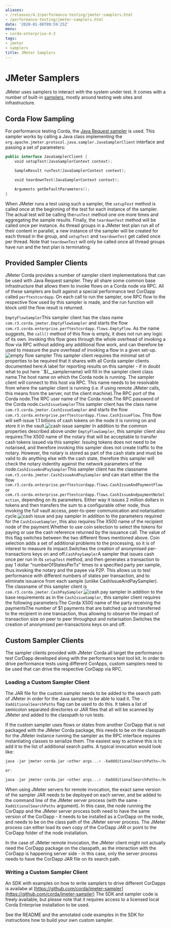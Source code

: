 ```yaml
---
aliases:
- /releases/4.3/performance-testing/jmeter-samplers.html
- /performance-testing/jmeter-samplers.html
date: '2020-01-08T09:59:25Z'
menu:
- corda-enterprise-4-3
tags:
- jmeter
- samplers
title: JMeter Samplers
---
```



# JMeter Samplers

JMeter uses samplers to interact with the system under test. It comes with a number of built-in
[samplers](https://jmeter.apache.org/usermanual/component_reference.html#samplers),  mostly
around testing web sites and infrastructure.


## Corda Flow Sampling

For performance testing Corda, the [Java Request sampler](https://jmeter.apache.org/usermanual/component_reference.html#Java_Request) is used. This sampler works by calling
a Java class implementing the `org.apache.jmeter.protocol.java.sampler.JavaSamplerClient` interface and passing
a set of parameters:

```kotlin
public interface JavaSamplerClient {
    void setupTest(JavaSamplerContext context);

    SampleResult runTest(JavaSamplerContext context);

    void teardownTest(JavaSamplerContext context);

    Arguments getDefaultParameters();
}
```

When JMeter runs a test using such a sampler, the `setupTest` method is called once at the beginning of the test for
each instance of the sampler. The actual test will be calling the``runTest`` method one ore more times and aggregating
the sample results. Finally, the `teardownTest` method will be called once per instance. As thread groups in a JMeter
test plan run all of their content in parallel, a new instance of the sampler will be created for each thread in the
group, and `setupTest` and `teardownTest` get called once per thread. Note that `teardownTest` will only be called
once all thread groups have run and the test plan is terminating.


## Provided Sampler Clients

JMeter Corda provides a number of sampler client implementations that can be used with Java Request sampler. They all
share some common base infrastructure that allows them to invoke flows on a Corda node via RPC. All of these samplers
are built against a special performance test CorDapp called `perftestcordapp`. On each call to run the sampler, one
RPC flow to the respective flow used by this sampler is made, and the run function will block until the flow result is
returned.

`EmptyFlowSampler`This sampler client has the class name `com.r3.corda.jmeter.EmptyFlowSampler` and starts the flow
`com.r3.corda.enterprise.perftestcordapp.flows.EmptyFlow`. As the name suggests, the `call()` method of this flow
is empty, it does not run any logic of its own. Invoking this flow goes through the whole overhead of invoking a flow
via RPC without adding any additional flow work, and can therefore be used to measure the pure overhead of invoking
a flow in a given set-up.![empty flow sampler](performance-testing/resources/empty-flow-sampler.png "empty flow sampler")
This sampler client requires the minimal set of properties to be required that it shares with all Corda sampler
clients documented here:A label for reporting results on this sampler - if in doubt what to put here ``${__samplername} will fill in the
sampler client class name.The host name on which the Corda node is running. The sampler client will connect to this host via RPC. This name needs
to be resolvable from where the sampler client is running (i.e. if using remote JMeter calls, this means from the
server, not the client machine).The RPC port of the Corda node.The RPC user name of the Corda node.The RPC password of the Corda node.`CashIssueSampler`This sampler client has the class name `com.r3.corda.jmeter.CashIssueSampler` and starts the flow
`com.r3.corda.enterprise.perftestcordapp.flows.CashIssueFlow`. This flow will self-issue 1.1 billions
of cash tokens on the node it is running on and store it in the vault.![cash issue sampler](performance-testing/resources/cash-issue-sampler.png "cash issue sampler")
In addition to the common properties described above under `EmptyFlowSampler`, this sampler client also requires:The X500 name of the notary that will be acceptable to transfer cash tokens issued via this sampler. Issuing tokens
does not need to be notarised, and therefore invoking this sampler does not create traffic to the notary. However,
the notary is stored as part of the cash state and must be valid to do anything else with the cash state, therefore
this sampler will check the notary indentity against the network parameters of the node.`CashIssueAndPaySampler`This sampler client has the classname `com.r3.corda.jmeter.CashIssueAndPaySampler` and can start either the
the flow `com.r3.corda.enterprise.perftestcordapp.flows.CashIssueAndPaymentFlow` or
`com.r3.corda.enterprise.perftestcordapp.flows.CashIssueAndpaymentNoSelection`, depending on its parameters.
Either way it issues 2 million dollars in tokens and then transfers the sum to a configurable other node, thus
invoking the full vault access, peer-to-peer communication and notarisation cycle.![cash issue and pay sampler](performance-testing/resources/cash-issue-and-pay-sampler.png "cash issue and pay sampler")
In addition to the parameters required for the `CashIssueSampler`, this also requires:The X500 name of the recipient node of the payment.Whether to use coin selection to select the tokens for paying or use the cash reference returned by the issuance
call. The value of this flag switches between the two different flows mentioned above. Coin selection adds a set
of additional problems to the processing, so it is of interest to measure its impact.Switches the creation of anonymised per-transactions keys on and off.`CashPaySampler`A sampler that issues cash once per run in its `setupTest` method, and then generates a transaction to pay 1 dollar “numberOfStatesPerTx” times
to a specified party per sample, thus invoking the notary and the payee via P2P.
This allows us to test performance with different numbers of states per transaction, and to eliminate issuance from
each sample (unlike CashIssueAndPaySampler).
The classname of this sampler client is `com.r3.corda.jmeter.CashPaySampler`.![cash pay sampler](performance-testing/resources/cash-pay-sampler.png "cash pay sampler")
In addition to the base requirements as in the `CashIssueSampler`, this sampler client requires the following
parameters:The Corda X500 name of the party receiving the paymentsThe number of $1 payments that are batched up and transferred to the recipient in one transaction, thus allowing
to observe the impact of transaction size on peer to peer throughput and notarisation.Switches the creation of anonymised per-transactions keys on and off.
## Custom Sampler Clients

The sampler clients provided with JMeter Corda all target the performance test CorDapp developed along with the
performance test tool kit. In order to drive performance tests using different CorApps, custom samplers need to be
used that can drive the respective CorDapp via RPC.


### Loading a Custom Sampler Client

The JAR file for the custom sampler needs to be added to the search path of JMeter in order for the Java sampler to
be able to load it. The `-XadditionalSearchPaths` flag can be used to do this. It takes a list of semicolon separated
directories or JAR files that all will be scanned by JMeter and added to the classpath to run tests.

If the custom sampler uses flows or states from another CorDapp that is not packaged with the
JMeter Corda package, this needs to be on the classpath for the JMeter instance running the sampler as the RPC interface
requires instantiating classes to serialize them. The easiest way to achieve this is to add it to the list of additional
search paths. A typical invocation would look like:

```kotlin
java -jar jmeter-corda.jar <other args...> -XaddditionalSearchPaths=/home/<user>/mySampler.jar;/home/<user>/myCorDapp.jar

or:

java -jar jmeter-corda.jar <other args...> -XaddditionalSearchPaths=/home/<user>/mySampler.jar;<node installation dir>/cordapps/myCordapp.jar
```

When using JMeter servers for remote invocation, the exact same version of the sampler JAR needs to be deployed on each
server, and be added to the command line of the JMeter server process (with the same `-XadditionalSearchPaths` argument).
In this case, the node running the CorDapp and the JMeter server process both need to have the same version of the CorDapp - it needs to be
installed as a CorDapp on the node, and needs to be on the class path of the JMeter server process. The JMeter process can either load its own
copy of the CorDapp JAR or point to the CorDapp folder of the node installation.

In the case of JMeter remote invocation, the JMeter client might not actually  need the CorDapp package on the classpath,
as the interaction with the CorDapp is happening server side - in this case, only the server process needs to have the CorDapp JAR
file on its search path.


### Writing a Custom Sampler Client

An SDK with examples on how to write samplers to drive different CorDapps is availabe at [https://github.com/corda/jmeter-sampler](https://github.com/corda/jmeter-sampler)
The SDK and sampler code is freely available, but please note that it requires access to a licensed local Corda Enterprise installation
to be used.

See the README and the annotated code examples in the SDK for instructions how to build your own custom sampler.


